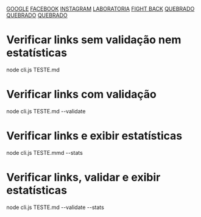 [GOOGLE](https://www.google.com/)
[FACEBOOK](https://www.facebook.com/)
[INSTAGRAM](https://www.instagram.com/)
[LABORATORIA](https://www.laboratoria.la/br)
[FIGHT BACK](https://fight-back-3c119.web.app/#)
[QUEBRADO](https://teste.siahhodaj.jj)
[QUEBRADO](https://www.googlefsf.cfsfom/)
[QUEBRADO](https://www.sgoogdsle.dscom/)


# Verificar links sem validação nem estatísticas
node cli.js TESTE.md

# Verificar links com validação
node cli.js TESTE.md --validate

# Verificar links e exibir estatísticas
node cli.js TESTE.mmd --stats

# Verificar links, validar e exibir estatísticas
node cli.js TESTE.md --validate --stats




